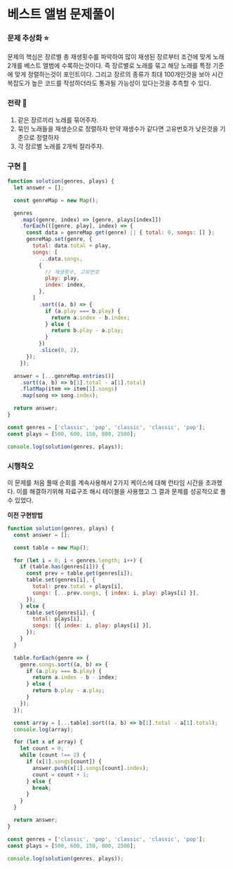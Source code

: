 # 베스트 앨범 문제풀이

### 문제 추상화 ⭐

문제의 핵심은 장르별 총 재생횟수를 파악하여 많이 재생된 장르부터 조건에 맞게 노래 2개를 베스트 앨범에 수록하는것이다.
즉 장르별로 노래를 묶고 해당 노래를 특정 기준에 맞게 정렬하는것이 포인트이다.
그리고 장르의 종류가 최대 100개인것을 보아 시간복잡도가 높은 코드를 작성하더라도 통과될 가능성이 있다는것을 추측할 수 있다.

### 전략 🔧

1. 같은 장르끼리 노래를 묶어주자.
2. 묶인 노래들을 재생순으로 정렬하자 만약 재생수가 같다면 고유번호가 낮은것을 기준으로 정렬하자
3. 각 장르별 노래를 2개씩 잘라주자.

### 구현 🔨

```jsx
function solution(genres, plays) {
  let answer = [];

  const genreMap = new Map();

  genres
    .map((genre, index) => [genre, plays[index]])
    .forEach(([genre, play], index) => {
      const data = genreMap.get(genre) || { total: 0, songs: [] };
      genreMap.set(genre, {
        total: data.total + play,
        songs: [
          ...data.songs,
          {
            // 재생횟수, 고유번호
            play: play,
            index: index,
          },
        ]
          .sort((a, b) => {
            if (a.play === b.play) {
              return a.index - b.index;
            } else {
              return b.play - a.play;
            }
          })
          .slice(0, 2),
      });
    });

  answer = [...genreMap.entries()]
    .sort((a, b) => b[1].total - a[1].total)
    .flatMap(item => item[1].songs)
    .map(song => song.index);

  return answer;
}

const genres = ['classic', 'pop', 'classic', 'classic', 'pop'];
const plays = [500, 600, 150, 800, 2500];

console.log(solution(genres, plays));

```

### 시행착오

이 문제를 처음 풀때 순회를 계속사용해서 2가지 케이스에 대해 런타임 시간을 초과했다.
이를 해결하기위해 자료구조 해시 테이블을 사용했고 그 결과 문제를 성공적으로 풀 수 있었다.

**이전 구현방법**

```jsx
function solution(genres, plays) {
  const answer = [];

  const table = new Map();

  for (let i = 0; i < genres.length; i++) {
    if (table.has(genres[i])) {
      const prev = table.get(genres[i]);
      table.set(genres[i], {
        total: prev.total + plays[i],
        songs: [...prev.songs, { index: i, play: plays[i] }],
      });
    } else {
      table.set(genres[i], {
        total: plays[i],
        songs: [{ index: i, play: plays[i] }],
      });
    }
  }

  table.forEach(genre => {
    genre.songs.sort((a, b) => {
      if (a.play === b.play) {
        return a.index - b - index;
      } else {
        return b.play - a.play;
      }
    });
  });

  const array = [...table].sort((a, b) => b[1].total - a[1].total);
  console.log(array);

  for (let x of array) {
    let count = 0;
    while (count !== 2) {
      if (x[1].songs[count]) {
        answer.push(x[1].songs[count].index);
        count = count + 1;
      } else {
        break;
      }
    }
  }

  return answer;
}

const genres = ['classic', 'pop', 'classic', 'classic', 'pop'];
const plays = [500, 600, 150, 800, 2500];

console.log(solution(genres, plays));

```